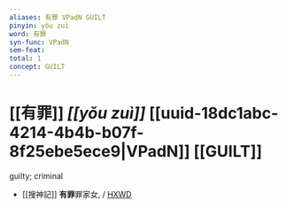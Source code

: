 ```yaml
---
aliases: 有罪 VPadN GUILT
pinyin: yǒu zuì
word: 有罪
syn-func: VPadN
sem-feat: 
total: 1
concept: GUILT 
---
```

# [[有罪]] *[[yǒu zuì]]*  [[uuid-18dc1abc-4214-4b4b-b07f-8f25ebe5ece9|VPadN]] [[GUILT]]
guilty; criminal
 - [[搜神記]] **有罪**罪家女, / [HXWD](https://hxwd.org/textview.html?location=KR3l0099_tls_019-1a.18)
